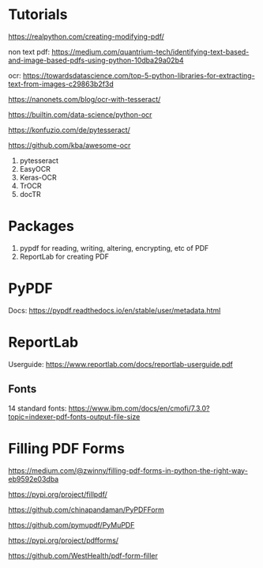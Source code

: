 # Tutorials

https://realpython.com/creating-modifying-pdf/

non text pdf: https://medium.com/quantrium-tech/identifying-text-based-and-image-based-pdfs-using-python-10dba29a02b4

ocr: https://towardsdatascience.com/top-5-python-libraries-for-extracting-text-from-images-c29863b2f3d

https://nanonets.com/blog/ocr-with-tesseract/

https://builtin.com/data-science/python-ocr

https://konfuzio.com/de/pytesseract/

https://github.com/kba/awesome-ocr

1. pytesseract
2. EasyOCR
3. Keras-OCR
4. TrOCR
5. docTR

# Packages

1. pypdf for reading, writing, altering, encrypting, etc of PDF
2. ReportLab for creating PDF

# PyPDF

Docs: https://pypdf.readthedocs.io/en/stable/user/metadata.html

# ReportLab

Userguide: https://www.reportlab.com/docs/reportlab-userguide.pdf

## Fonts

14 standard fonts: https://www.ibm.com/docs/en/cmofi/7.3.0?topic=indexer-pdf-fonts-output-file-size

# Filling PDF Forms

https://medium.com/@zwinny/filling-pdf-forms-in-python-the-right-way-eb9592e03dba

https://pypi.org/project/fillpdf/

https://github.com/chinapandaman/PyPDFForm

https://github.com/pymupdf/PyMuPDF

https://pypi.org/project/pdfforms/


https://github.com/WestHealth/pdf-form-filler